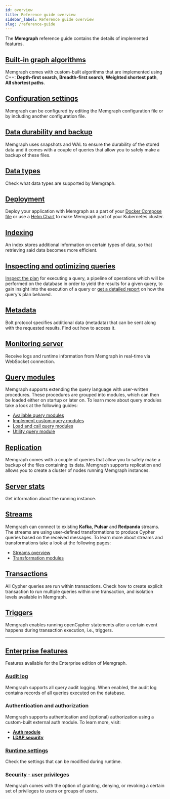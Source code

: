 ```yaml
---
id: overview
title: Reference guide overview
sidebar_label: Reference guide overview
slug: /reference-guide
---
```


The **Memgraph** reference guide contains the details of implemented features.

## [Built-in graph algorithms](/reference-guide/graph-algorithms.md)

Memgraph comes with custom-built algorithms that are implemented using C++:
**Depth-first search**, **Breadth-first search**, **Weighted
shortest path**, **All shortest paths**.

## [Configuration settings](/reference-guide/configuration.md)

Memgraph can be configured by editing the Memgraph configuration file or by
including another configuration file.

## [Data durability and backup](/reference-guide/backup.md)

Memgraph uses snapshots and WAL to ensure the durability of the stored data and
it comes with a couple of queries that allow you to safely make a backup of
these files.

## [Data types](/reference-guide/data-types.md)

Check what data types are supported by Memgraph. 

## [Deployment](/reference-guide/deployment/docker.md)

Deploy your application with Memgraph as a part of your [Docker Compose file](/reference-guide/deployment/docker.md)
or use a [Helm Chart](/reference-guide/deployment/kubernetes.md) to make Memgraph part of your Kubernetes cluster.

## [Indexing](./indexing.md)

An index stores additional information on certain types of data, so that
retrieving said data becomes more efficient.

## [Inspecting and optimizing queries](/reference-guide/optimizing-queries/inspecting-queries.md)

[Inspect the plan](/reference-guide/optimizing-queries/inspecting-queries.md)
for executing a query, a pipeline of operations which will be performed on the
database in order to yield the results for a given query, to gain insight into
the execution of a query or [get a detailed
report](/reference-guide/optimizing-queries//profiling-queries.md) on how the
query's plan behaved.

## [Metadata](./metadata.md)

Bolt protocol specifies additional data (metadata) that can be sent along with
the requested results. Find out how to access it.

## [Monitoring server](/reference-guide/monitoring-server.md)

Receive logs and runtime information from Memgraph in real-time via WebSocket connection.

## [Query modules](/reference-guide/query-modules/overview.md)

Memgraph supports extending the query language with user-written procedures.
These procedures are grouped into modules, which can then be loaded either on
startup or later on. To learn more about query modules take a look at the
following guides:

- [Available query
  modules](/reference-guide/query-modules/available-query-modules.md)
- [Implement custom query
  modules](/reference-guide/query-modules/implement-custom-query-modules/custom-query-module-example.md)
- [Load and call query
  modules](/reference-guide/query-modules/load-call-query-modules.md)
- [Utility query
  module](/reference-guide/query-modules/module-file-utilities.md)

## [Replication](/reference-guide/replication.md)

Memgraph comes with a couple of queries that allow you to safely make a backup
of the files containing its data. Memgraph supports replication and allows you
to create a cluster of nodes running Memgraph instances.

## [Server stats](/reference-guide/server-stats.md)

Get information about the running instance. 

## [Streams](/reference-guide/streams/overview.md)

Memgraph can connect to existing **Kafka**, **Pulsar** and **Redpanda** streams.
The streams are using user-defined transformations to produce Cypher queries
based on the received messages. To learn more about streams and transformations
take a look at the following pages:

- [Streams overview](/reference-guide/streams/overview.md)
- [Transformation
  modules](/reference-guide/streams/transformation-modules/overview.md)

## [Transactions](/reference-guide/transactions.md)

All Cypher queries are run within transactions. Check how to create explicit
transaction to run multiple queries within one transaction, and isolation levels
available in Memgraph.

## [Triggers](/reference-guide/triggers.md)

Memgraph enables running openCypher statements after a certain event happens
during transaction execution, i.e., triggers.

----

## [Enterprise features](/reference-guide/enabling-enterprise.md)

Features available for the Enterprise edition of Memgraph.

### [Audit log](/reference-guide/audit-log.md)

Memgraph supports all query audit logging. When enabled, the audit log contains
records of all queries executed on the database.

### Authentication and authorization

Memgraph supports authentication and (optional) authorization using a
custom-built external auth module. To learn more, visit:

- **[Auth module](/reference-guide/auth-module.md)**
- **[LDAP security](/reference-guide/ldap-security.md)**

### [Runtime settings](/reference-guide/runtime-settings.md)

Check the settings that can be modified during runtime. 

### [Security - user privileges](/reference-guide/security.md)

Memgraph comes with the option of granting, denying, or revoking a certain set
of privileges to users or groups of users.
